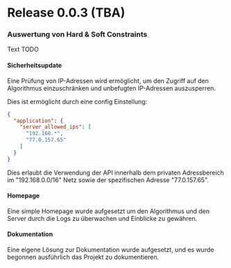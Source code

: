 # Release 0.0.3 (TBA)

### Auswertung von Hard & Soft Constraints

Text TODO

#### Sicherheitsupdate

Eine Prüfung von IP-Adressen wird ermöglicht, um den Zugriff auf den Algorithmus einzuschränken und unbefugten IP-Adressen auszusperren.

Dies ist ermöglicht durch eine config Einstellung:

```json
{
  "application": {
    "server_allowed_ips": [
      "192.168.*",
      "77.0.157.65"
    ]
  }
}
```

Dies erlaubt die Verwendung der API innerhalb dem privaten Adressbereich im "192.168.0.0/16" Netz sowie der spezifischen Adresse "77.0.157.65".

#### Homepage

Eine simple Homepage wurde aufgesetzt um den Algorithmus und den Server durch die Logs zu überwachen und Einblicke zu gewähren.

#### Dokumentation

Eine eigene Lösung zur Dokumentation wurde aufgesetzt, und es wurde begonnen ausführlich das Projekt zu dokumentieren.